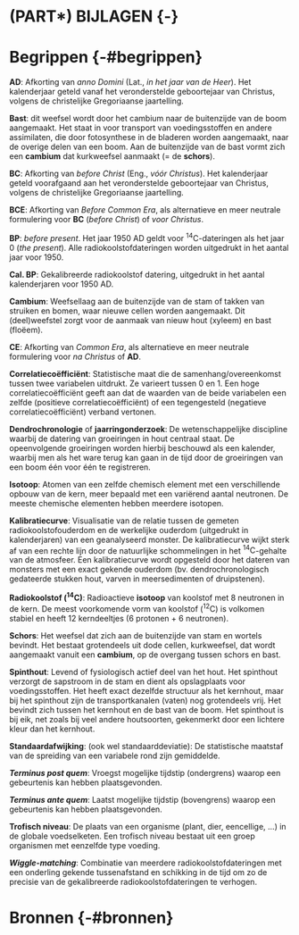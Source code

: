# (PART\*) BIJLAGEN {-}

# Begrippen {-#begrippen}


**AD**: Afkorting van _anno Domini_ (Lat., *in het jaar van de Heer*). Het kalenderjaar geteld vanaf het veronderstelde geboortejaar van Christus, volgens de christelijke Gregoriaanse jaartelling.

**Bast**: dit weefsel wordt door het cambium naar de buitenzijde van de boom aangemaakt. Het staat in voor transport van voedingsstoffen en andere assimilaten, die door fotosynthese in de bladeren worden aangemaakt, naar de overige delen van een boom. Aan de buitenzijde van de bast vormt zich een **cambium** dat kurkweefsel aanmaakt (= de **schors**).

**BC**: Afkorting van _before Christ_ (Eng., *vóór Christus*). Het kalenderjaar geteld voorafgaand aan het veronderstelde geboortejaar van Christus, volgens de christelijke Gregoriaanse jaartelling. 

**BCE**: Afkorting van _Before Common Era_, als alternatieve en meer neutrale formulering voor **BC** (*before Christ*) of *voor Christus*.

**BP**: _before present_. Het jaar 1950 AD geldt voor $\mathrm{ ^{14}C}$-dateringen als het jaar 0 (*the present*). Alle radiokoolstofdateringen worden uitgedrukt in het aantal jaar voor 1950.

**Cal. BP**: Gekalibreerde radiokoolstof datering, uitgedrukt in het aantal kalenderjaren voor 1950 AD.

**Cambium**: Weefsellaag aan de buitenzijde van de stam of takken van struiken en bomen, waar nieuwe cellen worden aangemaakt. Dit (deel)weefstel zorgt voor de aanmaak van nieuw hout (xyleem) en bast (floëem).

**CE**: Afkorting van _Common Era_, als alternatieve en meer neutrale formulering voor *na Christus* of **AD**.

**Correlatiecoëfficiënt**: Statistische maat die de samenhang/overeenkomst tussen twee variabelen uitdrukt. Ze varieert tussen 0 en 1. Een hoge correlatiecoëfficiënt geeft aan dat de waarden van de beide variabelen een zelfde (positieve correlatiecoëfficiënt) of een tegengesteld (negatieve correlatiecoëfficiënt) verband vertonen.

**Dendrochronologie** of **jaarringonderzoek**: De wetenschappelijke discipline waarbij de datering van groeiringen in hout centraal staat. De opeenvolgende groeiringen worden hierbij beschouwd als een kalender, waarbij men als het ware terug kan gaan in de tijd door de groeiringen van een boom één voor één te registreren.

**Isotoop**: Atomen van een zelfde chemisch element met een verschillende opbouw van de kern, meer bepaald met een variërend aantal neutronen. De meeste chemische elementen hebben meerdere isotopen.

**Kalibratiecurve**: Visualisatie van de relatie tussen de gemeten radiokoolstofouderdom en de werkelijke ouderdom (uitgedrukt in kalenderjaren) van een geanalyseerd monster. De kalibratiecurve wijkt sterk af van een rechte lijn door de natuurlijke schommelingen in het $\mathrm{ ^{14}C}$-gehalte van de atmosfeer. Een kalibratiecurve wordt opgesteld door het dateren van monsters met een exact gekende ouderdom (bv. dendrochronologisch gedateerde stukken hout, varven in meersedimenten of druipstenen).

**Radiokoolstof ($\mathrm{ ^{14}C}$)**: Radioactieve **isotoop** van koolstof met 8 neutronen in de kern. De meest voorkomende vorm van koolstof ($\mathrm{ ^{12}C}$) is volkomen stabiel en heeft 12 kerndeeltjes (6 protonen + 6 neutronen).

**Schors**: Het weefsel dat zich aan de buitenzijde van stam en wortels bevindt. Het bestaat grotendeels uit dode cellen, kurkweefsel, dat wordt aangemaakt vanuit een **cambium**, op de overgang tussen schors en bast.

**Spinthout**: Levend of fysiologisch actief deel van het hout. Het spinthout verzorgt de sapstroom in de stam en dient als opslagplaats voor voedingsstoffen. Het heeft exact dezelfde structuur als het kernhout, maar bij het spinthout zijn de transportkanalen (vaten) nog grotendeels vrij. Het bevindt zich tussen het kernhout en de bast van de boom. Het spinthout is bij eik, net zoals bij veel andere houtsoorten, gekenmerkt door een lichtere kleur dan het kernhout.

**Standaardafwijking**: (ook wel standaarddeviatie): De statistische maatstaf van de spreiding van een variabele rond zijn gemiddelde. 

***Terminus post quem***: Vroegst mogelijke tijdstip (ondergrens) waarop een gebeurtenis kan hebben plaatsgevonden.

***Terminus ante quem***: Laatst mogelijke tijdstip (bovengrens) waarop een gebeurtenis kan hebben plaatsgevonden.

**Trofisch niveau**: De plaats van een organisme (plant, dier, eencellige, ...) in de globale voedselketen. Een trofisch niveau bestaat uit een groep organismen met eenzelfde type voeding.

***Wiggle-matching***: Combinatie van meerdere radiokoolstofdateringen met een onderling gekende tussenafstand en schikking in de tijd om zo de precisie van de gekalibreerde radiokoolstofdateringen te verhogen.



# Bronnen {-#bronnen}

<div id="refs"></div>
